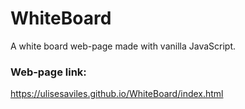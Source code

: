 # WhiteBoard #
A white board web-page made with vanilla JavaScript.
### Web-page link: ###
https://ulisesaviles.github.io/WhiteBoard/index.html
